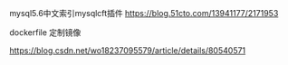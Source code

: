 mysql5.6中文索引mysqlcft插件
https://blog.51cto.com/13941177/2171953



dockerfile 定制镜像

https://blog.csdn.net/wo18237095579/article/details/80540571
